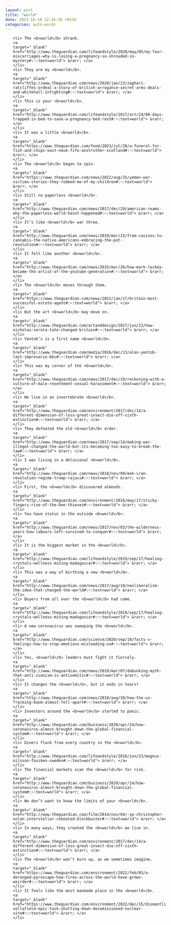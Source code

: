 ```yaml
---
layout: post
title: "world"
date: 2023-10-10 12:34:56 +0530
categories: auto-words
---
```

<ol>

    <li> The <b>world</b> shrank.
    <a 
    target="_blank" 
    href="http://www.theguardian.com/lifeandstyle/2020/may/05/my-four-miscarriages-why-is-losing-a-pregnancy-so-shrouded-in-mystery#:~:text=world"> &rarr; </a>
    </li>
    <li> They are my <b>world</b>.
    <a 
    target="_blank" 
    href="http://www.theguardian.com/news/2020/jan/23/zaghari-ratcliffes-ordeal-a-story-of-british-arrogance-secret-arms-deals-and-whitehall-infighting#:~:text=world"> &rarr; </a>
    </li>
    <li> This is your <b>world</b>.
    <a 
    target="_blank" 
    href="http://www.theguardian.com/lifeandstyle/2017/oct/24/88-days-trapped-in-bed-to-save-a-pregnancy-bed-rest#:~:text=world"> &rarr; </a>
    </li>
    <li> It was a little <b>world</b>.
    <a 
    target="_blank" 
    href="https://www.theguardian.com/food/2023/jul/20/a-funeral-for-fish-and-chips-east-neuk-fife-anstruther-scotland#:~:text=world"> &rarr; </a>
    </li>
    <li> The <b>world</b> began to spin.
    <a 
    target="_blank" 
    href="https://www.theguardian.com/news/2022/aug/25/yemen-war-victims-stories-they-robbed-me-of-my-children#:~:text=world"> &rarr; </a>
    </li>
    <li> Still no paperless <b>world</b>.
    <a 
    target="_blank" 
    href="http://www.theguardian.com/news/2017/dec/29/american-reams-why-the-paperless-world-hasnt-happened#:~:text=world"> &rarr; </a>
    </li>
    <li> It’s like <b>world</b> war three.
    <a 
    target="_blank" 
    href="http://www.theguardian.com/news/2019/mar/15/from-casinos-to-cannabis-the-native-americans-embracing-the-pot-revolution#:~:text=world"> &rarr; </a>
    </li>
    <li> It felt like another <b>world</b>.
    <a 
    target="_blank" 
    href="http://www.theguardian.com/news/2015/mar/26/how-mark-leckey-became-the-artist-of-the-youtube-generation#:~:text=world"> &rarr; </a>
    </li>
    <li> The <b>world</b> moves through them.
    <a 
    target="_blank" 
    href="https://www.theguardian.com/news/2022/jan/27/britain-most-successful-estate-agent#:~:text=world"> &rarr; </a>
    </li>
    <li> But the art <b>world</b> may move on.
    <a 
    target="_blank" 
    href="http://www.theguardian.com/artanddesign/2017/jun/22/how-nicholas-serota-tate-changed-britain#:~:text=world"> &rarr; </a>
    </li>
    <li> Yentob’s is a first name <b>world</b>.
    <a 
    target="_blank" 
    href="http://www.theguardian.com/media/2016/dec/13/alan-yentob-last-impresario-bbc#:~:text=world"> &rarr; </a>
    </li>
    <li> This was my corner of the <b>world</b>.
    <a 
    target="_blank" 
    href="http://www.theguardian.com/news/2017/dec/19/reckoning-with-a-culture-of-male-resentment-sexual-harassment#:~:text=world"> &rarr; </a>
    </li>
    <li> We live in an invertebrate <b>world</b>.
    <a 
    target="_blank" 
    href="http://www.theguardian.com/environment/2017/dec/14/a-different-dimension-of-loss-great-insect-die-off-sixth-extinction#:~:text=world"> &rarr; </a>
    </li>
    <li> They defeated the old <b>world</b> order.
    <a 
    target="_blank" 
    href="http://www.theguardian.com/news/2017/sep/14/making-war-illegal-changed-the-world-but-its-becoming-too-easy-to-break-the-law#:~:text=world"> &rarr; </a>
    </li>
    <li> I was living in a delusional <b>world</b>.
    <a 
    target="_blank" 
    href="http://www.theguardian.com/news/2018/nov/09/mek-iran-revolution-regime-trump-rajavi#:~:text=world"> &rarr; </a>
    </li>
    <li> First, the <b>world</b> discovered almonds.
    <a 
    target="_blank" 
    href="http://www.theguardian.com/environment/2016/may/17/sticky-fingers-rise-of-the-bee-thieves#:~:text=world"> &rarr; </a>
    </li>
    <li> You have status in the outside <b>world</b>.
    <a 
    target="_blank" 
    href="http://www.theguardian.com/news/2017/nov/03/the-wilderness-years-how-labours-left-survived-to-conquer#:~:text=world"> &rarr; </a>
    </li>
    <li> It is the biggest market in the <b>world</b>.
    <a 
    target="_blank" 
    href="http://www.theguardian.com/lifeandstyle/2019/sep/17/healing-crystals-wellness-mining-madagascar#:~:text=world"> &rarr; </a>
    </li>
    <li> This was a way of birthing a new <b>world</b>.
    <a 
    target="_blank" 
    href="http://www.theguardian.com/news/2017/aug/18/neoliberalism-the-idea-that-changed-the-world#:~:text=world"> &rarr; </a>
    </li>
    <li> Buyers from all over the <b>world</b> had come.
    <a 
    target="_blank" 
    href="http://www.theguardian.com/lifeandstyle/2019/sep/17/healing-crystals-wellness-mining-madagascar#:~:text=world"> &rarr; </a>
    </li>
    <li> A new coronavirus was sweeping the <b>world</b>.
    <a 
    target="_blank" 
    href="http://www.theguardian.com/science/2020/sep/10/facts-v-feelings-how-to-stop-emotions-misleading-us#:~:text=world"> &rarr; </a>
    </li>
    <li> Yes, <b>world</b> leaders must fight it fiercely.
    <a 
    target="_blank" 
    href="http://www.theguardian.com/news/2019/mar/07/debunking-myth-that-anti-zionism-is-antisemitic#:~:text=world"> &rarr; </a>
    </li>
    <li> It changes the <b>world</b>, but it ends in tears?
    <a 
    target="_blank" 
    href="http://www.theguardian.com/news/2018/aug/30/how-the-us-fracking-boom-almost-fell-apart#:~:text=world"> &rarr; </a>
    </li>
    <li> Investors around the <b>world</b> started to panic.
    <a 
    target="_blank" 
    href="http://www.theguardian.com/business/2020/apr/14/how-coronavirus-almost-brought-down-the-global-financial-system#:~:text=world"> &rarr; </a>
    </li>
    <li> Diners flock from every country in the <b>world</b>.
    <a 
    target="_blank" 
    href="http://www.theguardian.com/lifeandstyle/2016/jun/23/magnus-nilsson-faviken-sweden#:~:text=world"> &rarr; </a>
    </li>
    <li> The financial markets scan the <b>world</b> for risk.
    <a 
    target="_blank" 
    href="http://www.theguardian.com/business/2020/apr/14/how-coronavirus-almost-brought-down-the-global-financial-system#:~:text=world"> &rarr; </a>
    </li>
    <li> We don’t want to know the limits of your <b>world</b>.
    <a 
    target="_blank" 
    href="http://www.theguardian.com/film/2014/nov/04/-sp-christopher-nolan-interstellar-rebooted-blockbuster#:~:text=world"> &rarr; </a>
    </li>
    <li> In many ways, they created the <b>world</b> we live in.
    <a 
    target="_blank" 
    href="http://www.theguardian.com/environment/2017/dec/14/a-different-dimension-of-loss-great-insect-die-off-sixth-extinction#:~:text=world"> &rarr; </a>
    </li>
    <li> The <b>world</b> won’t burn up, as we sometimes imagine.
    <a 
    target="_blank" 
    href="https://www.theguardian.com/environment/2022/feb/03/a-deranged-pyroscape-how-fires-across-the-world-have-grown-weirder#:~:text=world"> &rarr; </a>
    </li>
    <li> It feels like the most manmade place in the <b>world</b>.
    <a 
    target="_blank" 
    href="https://www.theguardian.com/environment/2022/dec/15/dismantling-sellafield-epic-task-shutting-down-decomissioned-nuclear-site#:~:text=world"> &rarr; </a>
    </li>